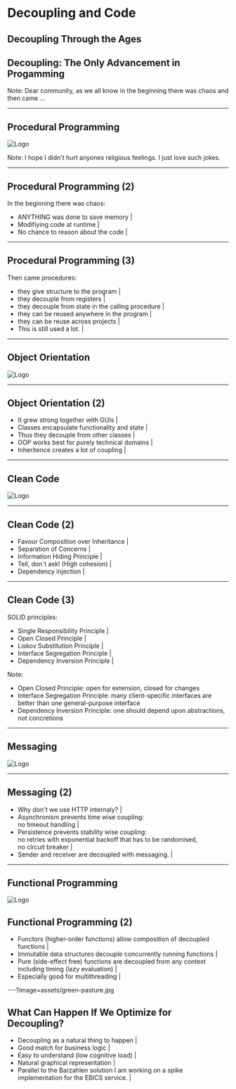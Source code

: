 # Decoupling and Code
<h2 class="fragment">Decoupling Through the Ages</h2>
<h2 class="fragment">Decoupling: The Only Advancement in Progamming</h2>

Note:
Dear community,
as we all know in the beginning there was chaos and then came ...

---

## Procedural Programming
![Logo](assets/call-graph.png)

Note:
I hope I didn't hurt anyones religious feelings. I just love such jokes.

---

## Procedural Programming (2)

In the beginning there was chaos:
- ANYTHING was done to save memory |
- Modifiying code at runtime |
- No chance to reason about the code |

---

## Procedural Programming (3)

Then came procedures:
- they give structure to the program |
- they decouple from registers |
- they decouple from state in the calling procedure |
- they can be reused anywhere in the program |
- they can be reuse across projects |
- This is still used a lot. |

---

## Object Orientation
![Logo](assets/class-diagram.jpg)

---

## Object Orientation (2)

- It grew strong together with GUIs |
- Classes encapsulate functionality and state |
- Thus they decouple from other classes |
- OOP works best for purely technical domains |
- Inheritence creates a lot of coupling |

---

## Clean Code
![Logo](assets/clean-code.jpg)

---

## Clean Code (2)

- Favour Composition over Inheritance |
- Separation of Concerns |
- Information Hiding Principle |
- Tell, don´t ask! (High cohesion) |
- Dependency injection |

---

## Clean Code (3)

SOLID principles:
- Single Responsibility Principle |
- Open Closed Principle |
- Liskov Substitution Principle |
- Interface Segregation Principle |
- Dependency Inversion Principle |

Note:
- Open Closed Principle: open for extension, closed for changes
- Interface Segregation Principle: many client-specific interfaces are better than one general-purpose interface
- Dependency Inversion Principle: one should depend upon abstractions, not concretions

---

## Messaging
![Logo](assets/messaging.jpg)

---

## Messaging (2)

- Why don't we use HTTP internaly? |
- Asynchronism prevents time wise coupling: \
  no timeout handling |
- Persistence prevents stability wise coupling: \
  no retries with exponential backoff that has to be randomised, \
  no circuit breaker |
- Sender and receiver are decoupled with messaging. |

---

## Functional Programming
![Logo](assets/lambda.png)

## Functional Programming (2)

- Functors (higher-order functions) allow composition of decoupled functions |
- Immutable data structures decouple concurrently running functions |
- Pure (side-effect free) functions are decoupled from any context including timing (lazy evaluation) |
- Especially good for multithreading |

---?image=assets/green-pasture.jpg

## What Can Happen If We Optimize for Decoupling?

- Decoupling as a natural thing to happen |
- Good match for business logic           |
- Easy to understand (low cognitive load) |
- Natural graphical representation        |
- Parallel to the Barzahlen solution I am working on a spike implementation for the EBICS service. |
